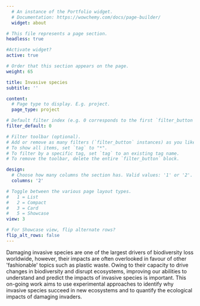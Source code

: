 ```yaml
---
  # An instance of the Portfolio widget.
  # Documentation: https://wowchemy.com/docs/page-builder/
  widget: about

# This file represents a page section.
headless: true

#Activate widget?
active: true

# Order that this section appears on the page.
weight: 65

title: Invasive species
subtitle: ''

content:
  # Page type to display. E.g. project.
  page_type: project

# Default filter index (e.g. 0 corresponds to the first `filter_button` instance below).
filter_default: 0

# Filter toolbar (optional).
# Add or remove as many filters (`filter_button` instances) as you like.
# To show all items, set `tag` to "*".
# To filter by a specific tag, set `tag` to an existing tag name.
# To remove the toolbar, delete the entire `filter_button` block.

design:
  # Choose how many columns the section has. Valid values: '1' or '2'.
  columns: '2'

# Toggle between the various page layout types.
#   1 = List
#   2 = Compact
#   3 = Card
#   5 = Showcase
view: 3

# For Showcase view, flip alternate rows?
flip_alt_rows: false
---
```


Damaging invasive species are one of the largest drivers of biodiversity loss worldwide, however, their impacts are often overlooked in favour of other 'fashionable' topics such as plastic waste. Owing to their capacity to drive changes in biodiversity and disrupt ecosystems, improving our abilities to understand and predict the impacts of invasive species is important. This on-going work aims to use experimental approaches to identify why invasive species succeed in new ecosystems and to quantify the ecological impacts of damaging invaders.

